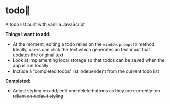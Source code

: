 # todo📝

A todo list built with vanilla JavaScript

**Things I want to add:**
- At the moment, editing a todo relies on the ``window.prompt()`` method. Ideally, users can click the text which generates an text input that updates the original text
- Look at implementing local storage so that todos can be saved when the app is run locally
- Include a 'completed todos' list independent from the current todo list

**Completed:**
- ~~Adjust styling on add, edit and delete buttons as they are currently too reliant on default styling~~
